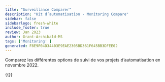 ```yaml
---
title: "Surveillance Comparer"
description: "Kit d’automatisation - Monitoring Compare"
sidebar: false
sidebarlogo: fresh-white
include_footer: true
review: Jan 2023
author: Grant-Archibald-MS
tags: ['Monitoring' ]
generated: F8E9F04D34403E9EAE2305BD361F645BB3DFEE02
---
```


Comparez les différentes options de suivi de vos projets d’automatisation en novembre 2022.

{{<questions name="/content/fr/monitoring.json" showNavigationButtons="false" locale="fr">}}
